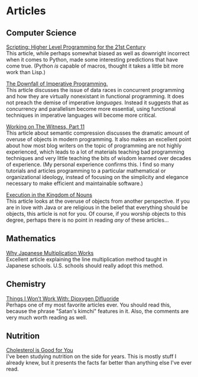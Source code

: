 # Articles


## Computer Science
[Scripting: Higher Level Programming for the 21st Century](https://www.tcl.tk/doc/scripting.html)<br/>
This article, while perhaps somewhat biased as well as downright incorrect when it comes to Python, made some interesting predictions that have come true.  (Python _is_ capable of macros, thought it takes a little bit more work than Lisp.)

[The Downfall of Imperative Programming.](https://www.fpcomplete.com/blog/2012/04/the-downfall-of-imperative-programming)<br/>
This article discusses the issue of data races in concurrent programming and how they are virtually nonexistant in functional programming.  It does not preach the demise of imperative _languages._  Instead it suggests that as concurrency and parallelism become more essential, using functional techniques in imperative languages will become more critical.

[Working on The Witness, Part 11](https://mollyrocket.com/casey/stream_0019.html)<br/>
This article about semantic compression discusses the dramatic amount of overuse of objects in modern programming.  It also makes an excellent point about how most blog writers on the topic of programming are not highly experienced, which leads to a lot of materials teaching bad programming techniques and very little teaching the bits of wisdom learned over decades of experience.  (My personal experience confirms this.  I find so many tutorials and articles programming to a particular mathematical or organizational ideology, instead of focusing on the simplicity and elegance necessary to make efficient and maintainable software.)

[Execution in the Kingdom of Nouns](http://steve-yegge.blogspot.com/2006/03/execution-in-kingdom-of-nouns.html)<br/>
This article looks at the overuse of objects from another perspective.  If you are in love with Java or are religious in the belief that everything should be objects, this article is not for you.  Of course, if you worship objects to this degree, perhaps there is no point in reading _any_ of these articles...


## Mathematics
[Why Japanese Multiplication Works](https://tapintoteenminds.com/japanese-multiplication/)<br/>
Excellent article explaining the line multiplication method taught in Japanese schools.  U.S. schools should really adopt this method.


## Chemistry

[Things I Won’t Work With: Dioxygen Difluoride](http://blogs.sciencemag.org/pipeline/archives/2010/02/23/things_i_wont_work_with_dioxygen_difluoride)<br/>
Perhaps one of my most favorite articles ever.  You should read this, because the phrase "Satan's kimchi" features in it.  Also, the comments are very much worth reading as well.

## Nutrition

[Cholesterol is Good for You](https://www.diagnosisdiet.com/full-article/cholesterol)</br>
I've been studying nutrition on the side for years. This is mostly stuff I already knew, but it presents the facts far better than anything else I've ever read.


